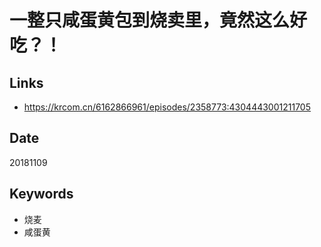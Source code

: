# 一整只咸蛋黄包到烧卖里，竟然这么好吃？！​​​​

## Links

* <https://krcom.cn/6162866961/episodes/2358773:4304443001211705>

## Date

20181109

## Keywords

* 烧麦
* 咸蛋黄
